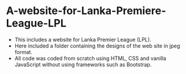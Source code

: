 # A-website-for-Lanka-Premiere-League-LPL

* This includes a website for Lanka Premier League (LPL).
* Here included a folder containing the designs of the web site in jpeg format.
* All code was coded from scratch using HTML, CSS and vanilla JavaScript without using frameworks such as Bootstrap.
